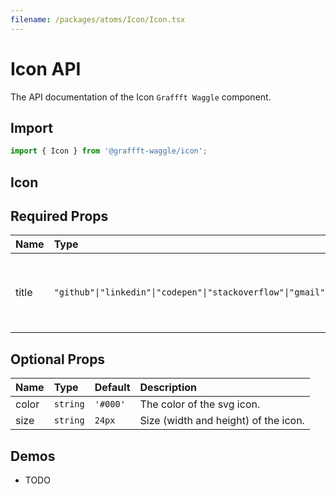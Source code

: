 ```yaml
---
filename: /packages/atoms/Icon/Icon.tsx
---
```


# Icon API

The API documentation of the Icon `Graffft Waggle` component.

## Import

```js
import { Icon } from '@graffft-waggle/icon';
```

## Icon

## Required Props

| Name  | Type                                                                                                                                                                                                                | Description                                                            |
| :---- | :------------------------------------------------------------------------------------------------------------------------------------------------------------------------------------------------------------------ | :--------------------------------------------------------------------- |
| title | `"github"\|"linkedin"\|"codepen"\|"stackoverflow"\|"gmail"\|"gatsby"\|"php"\|"wordpress"\|"angular"\|"react"\|"css"\|"html"\|"docker"\|"k8s"\|"ruby"\|"jest"\|"python"\|"javascript"\|"redux"\|"typescript"\|"git"` | The name of the icon. This text is also used in the svg `<title>` tag. |

## Optional Props

| Name  | Type     | Default  | Description                          |
| :---- | :------- | :------- | :----------------------------------- |
| color | `string` | `'#000'` | The color of the svg icon.           |
| size  | `string` | `24px`   | Size (width and height) of the icon. |

## Demos

- TODO

